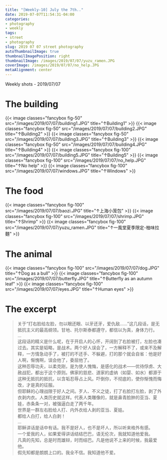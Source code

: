 ```yaml
---
title: "[Weekly-10] July the 7th.."
date: 2019-07-07T11:54:31-04:00
categories:
- photography
- weekly
tags:
- street
- photography
slug: 2019 07 07 street photography
autoThumbnailImage: true
thumbnailImagePosition: right
thumbnailImage: /images/2019/07/07/yuzu_ramen.JPG
coverImage: /images/2019/07/07/no_help.JPG
metaAlignment: center
---
```


Weekly shots - 2019/07/07
<!--more-->
<!-- toc -->

# The building
{{< image classes="fancybox fig-50" src="/images/2019/07/07/building1.JPG"  title="↑Building1" >}}
{{< image classes="fancybox fig-50" src="/images/2019/07/07/building2.JPG"  title="↑Building2" >}}
{{< image classes="fancybox fig-50" src="/images/2019/07/07/building3.JPG"  title="↑Building3" >}}
{{< image classes="fancybox fig-50" src="/images/2019/07/07/building4.JPG"  title="↑Building4" >}}
{{< image classes="fancybox fig-100" src="/images/2019/07/07/building5.JPG"  title="↑Building5" >}}
{{< image classes="fancybox fig-100" src="/images/2019/07/07/no_help.JPG"  title="↑No help" >}}
{{< image classes="fancybox fig-100" src="/images/2019/07/07/windows.JPG"  title="↑Windows" >}}

# The food 
{{< image classes="fancybox fig-100" src="/images/2019/07/07/baozi.JPG"  title="↑上海小笼包" >}}
{{< image classes="fancybox fig-100" src="/images/2019/07/07/shrimp.JPG"  title="↑Shrimp" >}}
{{< image classes="fancybox fig-100" src="/images/2019/07/07/yuzu_ramen.JPG"  title="↑一風堂夏季限定-柚味拉麵" >}}

# The animal
{{< image classes="fancybox fig-100" src="/images/2019/07/07/dog.JPG"  title="↑Dog as a bull" >}}
{{< image classes="fancybox fig-100" src="/images/2019/07/07/butterfly.JPG"  title="↑Butterfly as an autumn leaf" >}}
{{< image classes="fancybox fig-100" src="/images/2019/07/07/eyes.JPG"  title="↑Human eyes" >}}

# The excerpt
>关于“打右脸给左脸，勿以眼还眼、以牙还牙，爱仇敌……”这几段话，是无抵抗主义的最高纲领。甘地、托尔斯泰都遵守，都信以为真，身体力行。  
...  
这段话的精义是什么呢，在于开启人的心怀，开阔到了右脸被打，左脸也凑过去。其实是韬略，是战术。两个好人误会了，一方解释不了，或来不及解释，一方情急动手了，被打的不还手、不躲避，打的那个就会自省：他是好人啊，惭愧啊，误会他了，委屈他了。  
这种忍辱功夫，以柔克刚，是为使人愧悔，是感化的战术——优待俘虏、大赦战犯，都出于这个原则。佛家的慈悲、道家的虚纳（如婴、如水）都源于这种无抵抗的抵抗，以含垢忍辱占上风。吓倒你，不彻底的，使你惭愧而悔改，才是真的征服。  
但耶稣的心理战限于好人之间。歹人、不义之徒，打了右脸打左脸，剥了外衣剥内衣。人类历史就这样。代表人类雕像的，就是鼻青脸肿的亚当、夏娃，赤条条一对，被强逼白走了两千年。  
世界是一群左右脸给人打、内外衣给人剥的亚当、夏娃。  
都给人白打，给人白剥！  
...  
耶稣讲话是话中有话。我不是好人，也不是坏人，所以听来格外有感。  
一个爱我的人，如果爱得讲话结结巴巴，语无伦次，我就知道他爱我。  
凡真的先知，总是时而雄辩，时而结巴。凡是他说不上来的时候，我最爱他。  
假先知都是朗朗上口的。我全不信。我知道他不爱。  
